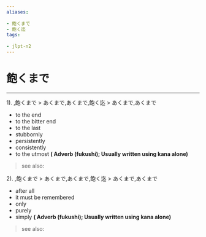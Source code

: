 ```yaml
---
aliases:
    
- 飽くまで
- 飽く迄
tags:
    
- jlpt-n2
---
```


# 飽くまで
---
1).
,飽くまで > あくまで,あくまで,飽く迄 > あくまで,あくまで

- to the end
- to the bitter end
- to the last
- stubbornly
- persistently
- consistently
- to the utmost
**( Adverb (fukushi); Usually written using kana alone)**
> see also: 
            
2).
,飽くまで > あくまで,あくまで,飽く迄 > あくまで,あくまで

- after all
- it must be remembered
- only
- purely
- simply
**( Adverb (fukushi); Usually written using kana alone)**
> see also: 
            
